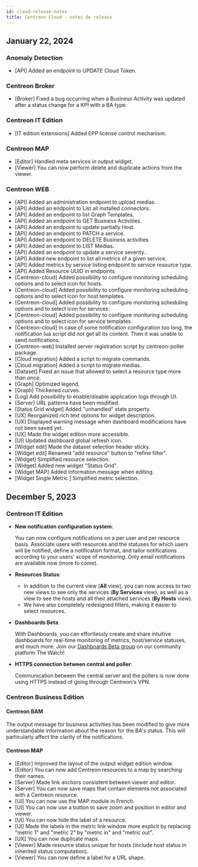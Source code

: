 ```yaml
---
id: cloud-release-notes
title: Centreon Cloud - notes de release
---
```


## January 22, 2024

### Anomaly Detection

- [API] Added an endpoint to UPDATE Cloud Token.

### Centreon Broker

- [Broker] Fixed a bug occurring when a Business Activity was updated after a status change for a KPI with a BA type.

### Centreon IT Edition

- [IT edition extensions] Added EPP license control mechanism.

### Centreon MAP

- [Editor] Handled meta services in output widget.
- [Viewer] You can now perform delete and duplicate actions from the viewer.

### Centreon WEB

- [API] Added an administration endpoint to upload medias.
- [API] Added an endpoint to List all installed connectors.
- [API] Added an endpoint to list Graph Templates.
- [API] Added an endpoint to GET Business Activities.
- [API] Added an endpoint to update partially Host.
- [API] Added an endpoint to PATCH a service.
- [API] Added an endpoint to DELETE Business activities.
- [API] Added an endpoint to LIST Medias.
- [API] Added an endpoint to update a service severity..
- [API] Added new endpoint to list all metrics of a given service.
- [API] Added metrics by service listing endpoint to service resource type.
- [API] Added Resource UUID in endpoints
- [Centreon-cloud] Added possibility to configure monitoring scheduling options and to select icon for hosts.
- [Centreon-cloud] Added possibility to configure monitoring scheduling options and to select icon for host templates.
- [Centreon-cloud] Added possibility to configure monitoring scheduling options and to select icon for services.
- [Centreon-cloud] Added possibility to configure monitoring scheduling options and to select icon for service templates.
- [Centreon-cloud] In case of some notification configuration too long, the notification lua script did not get all its content. Then it was unable to send notifications.
- [Centreon-web] Installed server registration script by centreon-poller package.
- [Cloud migration] Added a script to migrate commands.
- [Cloud migration] Added a script to migrate medias.
- [Dataset] Fixed an issue that allowed to select a resource type more than once.
- [Graph] Optimized legend.
- [Graph] Thickened curves.
- [Log] Add possibility to enable/disable application logs through UI.
- [Server] URL patterns have been modified.
- [Status Grid widget] Added "unhandled" state property.
- [UX] Reorganized rich text options for widget description.
- [UX] Displayed warning message when dashboard modifications have not been saved yet.
- [UX] Made the widget edition more accessible.
- [UI] Updated dashboard global refresh icon.
- [Widget edit] Made the dataset selection header sticky.
- [Widget edit] Renamed "add resource" button to "refine filter".
- [Widget] Simplified resource selection.
- [Widget] Added new widget "Status Grid".
- [Widget MAP] Added information message when editing.
- [Widget Single Metric ] Simplified metric selection.

## December 5, 2023

### Centreon IT Edition

* **New notification configuration system**:

   You can now configure notifications on a per user and per resource basis.
Associate users with resources and the statuses for which users will be notified, define a notification format, and tailor notifications according to your users' scope of monitoring. Only email notifications are available now (more to come).

* **Resources Status**:

   - In addition to the current view (**All** view), you can now access to two new views to see only the services (**By Services** view), as well as a view to see the hosts and all their attached services (**By Hosts** view).
   - We have also completely redesigned filters, making it easier to select resources.

* **Dashboards Beta**:

   With Dashboards, you can effortlessly create and share intuitive dashboards for real-time monitoring of metrics, host/service statuses, and much more. Join our [Dashboards Beta group](https://thewatch.centreon.com/groups/centreon-dashboards-beta-59) on our community platform The Watch!

* **HTTPS connection between central and poller**:

   Communication between the central server and the pollers is now done using HTTPS instead of going through Centreon's VPN.

### Centreon Business Edition

#### Centreon BAM

The output message for business activities has been modified to give more understandable information about the reason for the BA's status. This will particularly affect the clarity of the notifications.

#### Centreon MAP

- [Editor] Improved the layout of the output widget edition window.
- [Editor] You can now add Centreon resources to a map by searching their names.
- [Server] Made link anchors consistent between viewer and editor.
- [Server] You can now save maps that contain elements not associated with a Centreon resource.
- [UI] You can now use the MAP module in French.
- [UI] You can now use a button to save zoom and position in editor and viewer.
- [UI] You can now hide the label of a resource.
- [UI] Made the labels in the metric link window more explicit by replacing "metric 1" and "metric 2" by "metric in" and "metric out".
- [UX] You can now duplicate maps.
- [Viewer] Made resource status unique for hosts (include host status in inherited status computation).
- [Viewer] You can now define a label for a URL shape.
